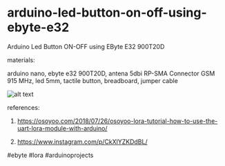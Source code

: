 # arduino-led-button-on-off-using-ebyte-e32
Arduino Led Button ON-OFF using EByte E32 900T20D

materials:

arduino nano, ebyte e32 900T20D, antena 5dbi RP-SMA Connector GSM 915 MHz, led 5mm, tactile button, breadboard, jumper cable

![alt text](http://url/to/img.png)

references:

1. https://osoyoo.com/2018/07/26/osoyoo-lora-tutorial-how-to-use-the-uart-lora-module-with-arduino/

2. https://www.instagram.com/p/CkXlYZKDdBL/

#ebyte #lora #arduinoprojects
